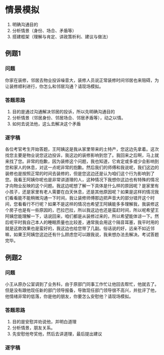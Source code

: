 # 情景模拟

1. 明确沟通目的
2. 分析情景（身份、场合、矛盾等）
3. 搭建框架（理解与肯定、讲政策析利、建议与做法）

## 例题1

### 问题

你家在装修，邻居去物业投诉噪音大，装修人员说正常装修时间邻居也来阻碍，为让装修顺利进行，你怎么和邻居沟通？请现场模拟。

### 答题思路

1. 目的是通过沟通解决邻居的投诉，所以先明确沟通目的
2. 分析情景（邻居身份、邻居场合、邻居矛盾等），动之以情。
3. 如何去说法他，这么去解决这个矛盾

### 逐字稿

各位考官考生开始答题，王阿姨这是我从家里带来的土特产，您这边先拿着。这次找您主要是物业说您这边投诉，我这边的装修影响到您了。我回来之后啊，马上就来找了您。非常的抱歉，因为装修这个问题，我也知道，它肯定或多或少会影响到您和家人的休息，对这一点呢非常的抱歉。然后我们的师傅和我说呢，我们这边的装修也是按照正常的时间去装修的，但是您这边还是认为咱们这个行为影响到了您。我看王阿姨你呢也是非常讲道理的人，这种情况下我想你这边也有特殊的情况才向物业反映的这个问题。我这边呢想了解一下具体是什么样的原因呢？是家里有小孩子，还是家里有老人需要在白天休息，还是其他原因呢？如果是这样的情况我们看看能不能稍微沟通一下时间，我让装修师傅那边把声音大的部分错开这个时间，您看看行不行呢？如果不是这样的情况也希望王阿姨能多多理解我，我装修这个房子也是有一些原因的，巴拉巴拉，所以我这边也还是蛮赶时间，所以呢希望王阿姨您能理解一下，话说回来，咱们都是从装修过来的，所以希望能体谅一下。然后呢平时我自己本人的睡眠质量也比较差，通常我会用这个隔音耳塞，我平时用的就是这款效果也是蛮好的，我这边也给您带了几副。俗话说的好，远亲不如近邻嘛，如果王阿姨您这边还有什么顾虑您可以跟我说，我来想办法去解决。考试答题完毕。

## 例题2

### 问题

小王从原办公室调到了业务科，由于原部门同事工作忙让他回去帮忙，他就去了。但是没有跟他现任新的部门领导报备，导致现任部门领导很不高兴，并批评了他，他情绪非常的低落，你是他的朋友，你要怎么安慰他？请现场模拟。

### 答题思路

1. 目的是安慰并劝说他，并明白道理
2. 分析情景，朋友关系。
3. 先安慰他夸奖他，然后去讲道理，最后提出建议

### 逐字稿
